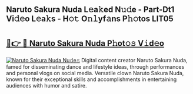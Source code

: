 ## Naruto Sakura Nuda L𝚎a𝚔ed N𝚞𝚍e - Part-Dt1 Vi𝚍𝚎o L𝚎a𝚔s - H𝚘𝚝 O𝚗𝚕yf𝚊ns P𝚑𝚘tos LIT05

# <h2><a href="http://kf7t52d.oniu.top/?m=Naruto+Sakura+Nuda">🔗👉 🔴 Naruto Sakura Nuda P𝚑ot𝚘𝚜 V𝚒d𝚎o</a></h2>

[![Naruto Sakura Nuda Nu𝚍e𝚜](https://i.imgur.com/0qMVB7G.gif)](http://kf7t52d.oniu.top/?m=Naruto+Sakura+Nuda)
Digital content creator Naruto Sakura Nuda, famed for disseminating dance and lifestyle ideas, through performances and personal vlogs on social media. Versatile clown Naruto Sakura Nuda, known for their exceptional skills and accomplishments in entertaining audiences with humor and satire.  
